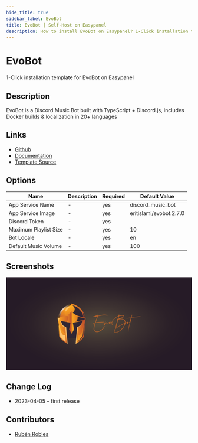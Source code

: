 ```yaml
---
hide_title: true
sidebar_label: EvoBot
title: EvoBot | Self-Host on Easypanel
description: How to install EvoBot on Easypanel? 1-Click installation template for EvoBot on Easypanel
---
```


<!-- generated -->

# EvoBot

1-Click installation template for EvoBot on Easypanel

## Description

EvoBot is a Discord Music Bot built with TypeScript + Discord.js, includes Docker builds &amp; localization in 20+ languages

## Links

- [Github](https://github.com/eritislami/evobot)
- [Documentation](https://github.com/eritislami/evobot#%EF%B8%8F-configuration)
- [Template Source](https://github.com/easypanel-io/templates/tree/main/templates/evobot)

## Options

Name | Description | Required | Default Value
-|-|-|-
App Service Name | - | yes | discord_music_bot
App Service Image | - | yes | eritislami/evobot:2.7.0
Discord Token | - | yes | 
Maximum Playlist Size | - | yes | 10
Bot Locale | - | yes | en
Default Music Volume | - | yes | 100

## Screenshots

![EvoBot Screenshot](./assets/screenshot.png)

## Change Log

- 2023-04-05 – first release

## Contributors

- [Rubén Robles](https://github.com/D8vjork)
